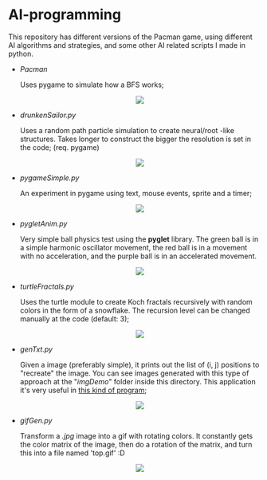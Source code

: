 # AI-programming

This repository has different versions of the Pacman game, using different AI algorithms and strategies, and some other AI related scripts I made in python.

- *Pacman*

    Uses pygame to simulate how a BFS works;
    <p align="center"> <img src="multimedia/imgDemo/bfs.png"/></p>

- *drunkenSailor.py*

    Uses a random path particle simulation to create neural/root -like structures. Takes longer to construct the bigger the resolution is set in the code; (req. pygame)
    <p align="center"> <img src="multimedia/imgDemo/drunkenSailor.png"/></p>

- *pygameSimple.py*

    An experiment in pygame using text, mouse events, sprite and a timer;
    <p align="center"> <img src="multimedia/imgDemo/pygameSimple.png"/></p>

- *pygletAnim.py*

    Very simple ball physics test using the **pyglet** library. The green ball is in a simple harmonic oscillator movement, the red ball is in a movement with no acceleration, and the purple ball is in an accelerated movement.
    <p align="center"> <img src="multimedia/imgDemo/pygletAnim.png"/></p>

- *turtleFractals.py*

    Uses the turtle module to create Koch fractals recursively with random colors in the form of a snowflake. The recursion level can be changed manually at the code (default: 3);
    <p align="center"> <img src="multimedia/imgDemo/turtleFractals.png"/></p>

- *genTxt.py*

    Given a image (preferably simple), it prints out the list of (i, j) positions to "recreate" the image. You can see images generated with this type of approach at the "*imgDemo*" folder inside this directory. This application it's very useful in [this kind of program](https://github.com/robotenique/intermediateProgramming/tree/master/MAC0323/EP5);
    
    <p align="center"> <img src="multimedia/imgDemo/genTxt.png"/></p>

- *gifGen.py*

    Transform a *.jpg* image into a gif with rotating colors. It constantly gets the color matrix of the image, then do a rotation of the matrix, and turn this into a file named 'top.gif' :D
    <p align="center"> <img src="multimedia/imgDemo/gifGen.gif"/></p>
